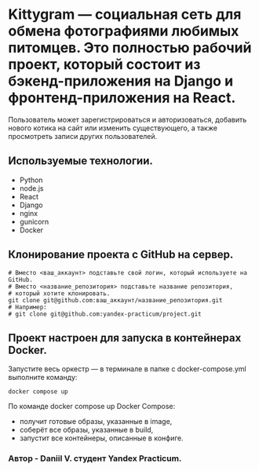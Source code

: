 # Kittygram — социальная сеть для обмена фотографиями любимых питомцев. Это полностью рабочий проект, который состоит из бэкенд-приложения на Django и фронтенд-приложения на React.
Пользователь может зарегистрироваться и авторизоваться, добавить нового котика на сайт или изменить существующего, а также просмотреть записи других пользователей.
## Используемые технологии.
- Python
- node.js
- React
- Django
- nginx
- gunicorn
- Docker
## Клонирование проекта с GitHub на сервер.
```
# Вместо <ваш_аккаунт> подставьте свой логин, который используете на GitHub.
# Вместо <название_репозитория> подставьте название репозитория,
# который хотите клонировать.
git clone git@github.com:ваш_аккаунт/название_репозитория.git
# Например:
# git clone git@github.com:yandex-practicum/project.git
```
## Проект настроен для запуска в контейнерах Docker.
Запустите весь оркестр — в терминале в папке с docker-compose.yml выполните команду:
```
docker compose up
```
По команде docker compose up Docker Compose: 

- получит готовые образы, указанные в image,
- соберёт все образы, указанные в build,
- запустит все контейнеры, описанные в конфиге.


### Автор - Daniil V. студент Yandex Practicum.

